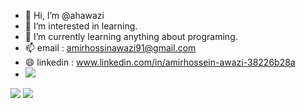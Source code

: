 - 👋 Hi, I’m @ahawazi
- 👀 I’m interested in learning.
- 🌱 I’m currently learning anything about programing.
- 📫 email : amirhossinawazi91@gmail.com
- 😄 linkedin : www.linkedin.com/in/amirhossein-awazi-38226b28a
- <a href="https://visitcount.itsvg.in">
  <img src="https://visitcount.itsvg.in/api?id=ahawazi&label=Profile%20Views&pretty=false" />
</a>

<a href=&quothttps://github.com/ghost1372&quot>
<img align=&quotcenter&quot src=&quothttps://github-readme-stats.vercel.app/api?id=ahawazi /></a>

<a href=&quothttps://github.com/ghost1372&quot>
<img align=&quotcenter&quot src=&quothttps://github-readme-stats.vercel.app/api/top-langs/?id=ahawazi&theme=dracula/>
</a>

<!---
ahawazi/ahawazi is a ✨ special ✨ repository because its `README.md` (this file) appears on your GitHub profile.
You can click the Preview link to take a look at your changes.
--->
